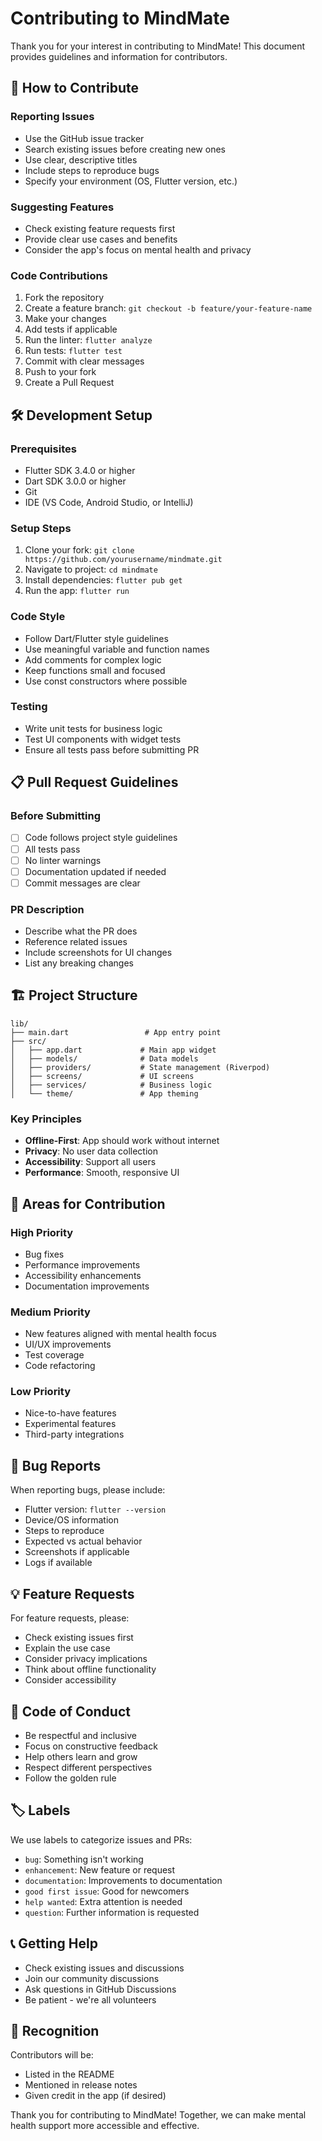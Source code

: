 # Contributing to MindMate

Thank you for your interest in contributing to MindMate! This document provides guidelines and information for contributors.

## 🤝 How to Contribute

### Reporting Issues
- Use the GitHub issue tracker
- Search existing issues before creating new ones
- Use clear, descriptive titles
- Include steps to reproduce bugs
- Specify your environment (OS, Flutter version, etc.)

### Suggesting Features
- Check existing feature requests first
- Provide clear use cases and benefits
- Consider the app's focus on mental health and privacy

### Code Contributions
1. Fork the repository
2. Create a feature branch: `git checkout -b feature/your-feature-name`
3. Make your changes
4. Add tests if applicable
5. Run the linter: `flutter analyze`
6. Run tests: `flutter test`
7. Commit with clear messages
8. Push to your fork
9. Create a Pull Request

## 🛠️ Development Setup

### Prerequisites
- Flutter SDK 3.4.0 or higher
- Dart SDK 3.0.0 or higher
- Git
- IDE (VS Code, Android Studio, or IntelliJ)

### Setup Steps
1. Clone your fork: `git clone https://github.com/yourusername/mindmate.git`
2. Navigate to project: `cd mindmate`
3. Install dependencies: `flutter pub get`
4. Run the app: `flutter run`

### Code Style
- Follow Dart/Flutter style guidelines
- Use meaningful variable and function names
- Add comments for complex logic
- Keep functions small and focused
- Use const constructors where possible

### Testing
- Write unit tests for business logic
- Test UI components with widget tests
- Ensure all tests pass before submitting PR

## 📋 Pull Request Guidelines

### Before Submitting
- [ ] Code follows project style guidelines
- [ ] All tests pass
- [ ] No linter warnings
- [ ] Documentation updated if needed
- [ ] Commit messages are clear

### PR Description
- Describe what the PR does
- Reference related issues
- Include screenshots for UI changes
- List any breaking changes

## 🏗️ Project Structure

```
lib/
├── main.dart                 # App entry point
├── src/
│   ├── app.dart             # Main app widget
│   ├── models/              # Data models
│   ├── providers/           # State management (Riverpod)
│   ├── screens/             # UI screens
│   ├── services/            # Business logic
│   └── theme/               # App theming
```

### Key Principles
- **Offline-First**: App should work without internet
- **Privacy**: No user data collection
- **Accessibility**: Support all users
- **Performance**: Smooth, responsive UI

## 🎯 Areas for Contribution

### High Priority
- Bug fixes
- Performance improvements
- Accessibility enhancements
- Documentation improvements

### Medium Priority
- New features aligned with mental health focus
- UI/UX improvements
- Test coverage
- Code refactoring

### Low Priority
- Nice-to-have features
- Experimental features
- Third-party integrations

## 🐛 Bug Reports

When reporting bugs, please include:
- Flutter version: `flutter --version`
- Device/OS information
- Steps to reproduce
- Expected vs actual behavior
- Screenshots if applicable
- Logs if available

## 💡 Feature Requests

For feature requests, please:
- Check existing issues first
- Explain the use case
- Consider privacy implications
- Think about offline functionality
- Consider accessibility

## 📝 Code of Conduct

- Be respectful and inclusive
- Focus on constructive feedback
- Help others learn and grow
- Respect different perspectives
- Follow the golden rule

## 🏷️ Labels

We use labels to categorize issues and PRs:
- `bug`: Something isn't working
- `enhancement`: New feature or request
- `documentation`: Improvements to documentation
- `good first issue`: Good for newcomers
- `help wanted`: Extra attention is needed
- `question`: Further information is requested

## 📞 Getting Help

- Check existing issues and discussions
- Join our community discussions
- Ask questions in GitHub Discussions
- Be patient - we're all volunteers

## 🎉 Recognition

Contributors will be:
- Listed in the README
- Mentioned in release notes
- Given credit in the app (if desired)

Thank you for contributing to MindMate! Together, we can make mental health support more accessible and effective.
